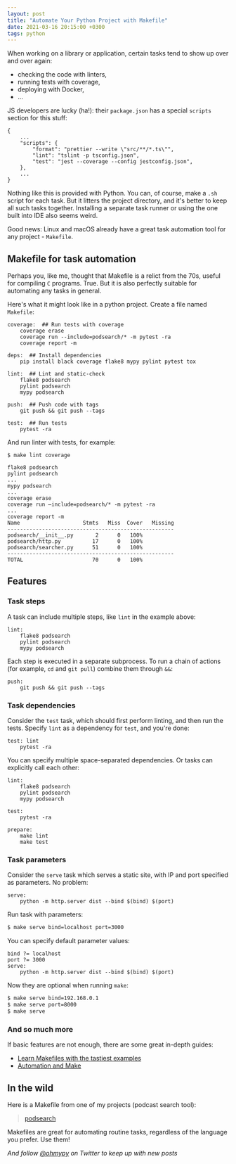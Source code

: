 ```yaml
---
layout: post
title: "Automate Your Python Project with Makefile"
date: 2021-03-16 20:15:00 +0300
tags: python
---
```


When working on a library or application, certain tasks tend to show up over and over again:

- checking the code with linters,
- running tests with coverage,
- deploying with Docker,
- ...

JS developers are lucky (ha!): their `package.json` has a special `scripts` section for this stuff:

```
{
    ...
    "scripts": {
        "format": "prettier --write \"src/**/*.ts\"",
        "lint": "tslint -p tsconfig.json",
        "test": "jest --coverage --config jestconfig.json",
    },
    ...
}
```

Nothing like this is provided with Python. You can, of course, make a `.sh` script for each task. But it litters the project directory, and it's better to keep all such tasks together. Installing a separate task runner or using the one built into IDE also seems weird.

Good news: Linux and macOS already have a great task automation tool for any project - `Makefile`.

## Makefile for task automation

Perhaps you, like me, thought that Makefile is a relict from the 70s, useful for compiling `C` programs. True. But it is also perfectly suitable for automating any tasks in general.

Here's what it might look like in a python project. Create a file named `Makefile`:

```
coverage:  ## Run tests with coverage
	coverage erase
	coverage run --include=podsearch/* -m pytest -ra
	coverage report -m

deps:  ## Install dependencies
	pip install black coverage flake8 mypy pylint pytest tox

lint:  ## Lint and static-check
	flake8 podsearch
	pylint podsearch
	mypy podsearch

push:  ## Push code with tags
	git push && git push --tags

test:  ## Run tests
	pytest -ra
```

And run linter with tests, for example:

```
$ make lint coverage

flake8 podsearch
pylint podsearch
...
mypy podsearch
...
coverage erase
coverage run —include=podsearch/* -m pytest -ra
...
coverage report -m
Name                    Stmts   Miss  Cover   Missing
-----------------------------------------------------
podsearch/__init__.py       2      0   100%
podsearch/http.py          17      0   100%
podsearch/searcher.py      51      0   100%
-----------------------------------------------------
TOTAL                      70      0   100%
```

## Features

### Task steps

A task can include multiple steps, like `lint` in the example above:

```
lint:
	flake8 podsearch
	pylint podsearch
	mypy podsearch
```

Each step is executed in a separate subprocess. To run a chain of actions (for example, `cd` and `git pull`) combine them through `&&`:

```
push:
	git push && git push --tags
```

### Task dependencies

Consider the `test` task, which should first perform linting, and then run the tests. Specify `lint` as a dependency for `test`, and you're done:

```
test: lint
	pytest -ra
```

You can specify multiple space-separated dependencies. Or tasks can explicitly call each other:

```
lint:
	flake8 podsearch
	pylint podsearch
	mypy podsearch

test:
	pytest -ra

prepare:
	make lint
	make test
```

### Task parameters

Consider the `serve` task which serves a static site, with IP and port specified as parameters. No problem:

```
serve:
	python -m http.server dist --bind $(bind) $(port)
```

Run task with parameters:

```bash
$ make serve bind=localhost port=3000
```

You can specify default parameter values:

```
bind ?= localhost
port ?= 3000
serve:
	python -m http.server dist --bind $(bind) $(port)
```

Now they are optional when running `make`:

```bash
$ make serve bind=192.168.0.1
$ make serve port=8000
$ make serve
```

### And so much more

If basic features are not enough, there are some great in-depth guides:

- [Learn Makefiles with the tastiest examples](https://makefiletutorial.com)
- [Automation and Make](https://swcarpentry.github.io/make-novice/reference.html)

## In the wild

Here is a Makefile from one of my projects (podcast search tool):

> [podsearch](https://github.com/nalgeon/podsearch-py/blob/master/Makefile)

Makefiles are great for automating routine tasks, regardless of the language you prefer. Use them!

*And follow [@ohmypy](https://twitter.com/ohmypy) on Twitter to keep up with new posts*